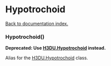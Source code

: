 # Hypotrochoid

[Back to documentation index.](index.md)

### Hypotrochoid() <a id='Hypotrochoid'></a>

<b>Deprecated: Use <a href="H3DU.Hypotrochoid.md">H3DU.Hypotrochoid</a> instead.</b>

Alias for the <a href="H3DU.Hypotrochoid.md">H3DU.Hypotrochoid</a> class.
